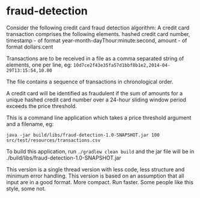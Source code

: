 # fraud-detection

Consider the following credit card fraud detection algorithm: 
A credit card transaction comprises the following elements.
hashed credit card number, timestamp - of format year-month-dayThour:minute:second, amount - of format dollars.cent

Transactions are to be received in a file as a comma separated string of elements, one per line, eg:
`10d7ce2f43e35fa57d1bbf8b1e2,2014-04-29T13:15:54,10.00`

The file contains a sequence of transactions in chronological order.

A credit card will be identified as fraudulent if the sum of amounts for a unique hashed credit card number over a 24-hour sliding window period exceeds the price threshold.

This is a command line application which takes a price threshold argument and a filename, eg:

`java -jar build/libs/fraud-detection-1.0-SNAPSHOT.jar 100 src/test/resources/transactions.csv`

To build this application, run `./gradlew clean build` and the jar file will be in ./build/libs/fraud-detection-1.0-SNAPSHOT.jar

This version is a single thread version with less code, less structure and minimum error handling. This version is based on an assumption that all input are in a good format. More compact. Run faster. Some people like this style, some not. 